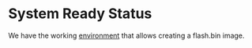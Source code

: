 # System Ready Status

We have the working [environment](https://github.com/compulab-yokneam/compulab-sr) that allows creating a flash.bin image.
